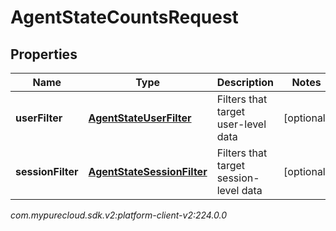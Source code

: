 # AgentStateCountsRequest


## Properties

| Name | Type | Description | Notes |
| ------------ | ------------- | ------------- | ------------- |
| **userFilter** | [**AgentStateUserFilter**](AgentStateUserFilter) | Filters that target user-level data |  [optional] |
| **sessionFilter** | [**AgentStateSessionFilter**](AgentStateSessionFilter) | Filters that target session-level data |  [optional] |




_com.mypurecloud.sdk.v2:platform-client-v2:224.0.0_
